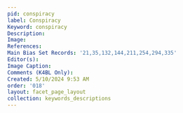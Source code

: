 ```yaml
---
pid: conspiracy
label: Conspiracy
Keyword: conspiracy
Description: 
Image: 
References: 
Main Bias Set Records: '21,35,132,144,211,254,294,335'
Editor(s): 
Image Caption: 
Comments (K4BL Only): 
Created: 5/10/2024 9:53 AM
order: '018'
layout: facet_page_layout
collection: keywords_descriptions
---
```

